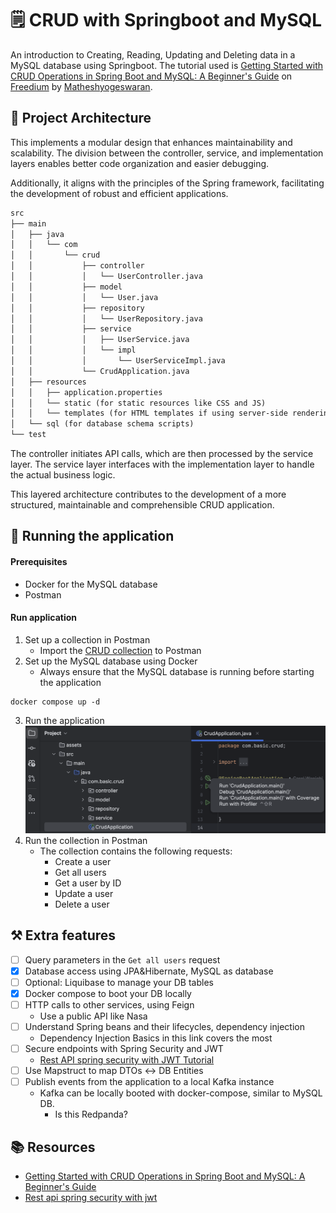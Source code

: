 # :spiral_notepad: CRUD with Springboot and MySQL

An introduction to Creating, Reading, Updating and Deleting data 
in a MySQL database using Springboot.
The tutorial used is 
[Getting Started with CRUD Operations in Spring Boot and MySQL: A Beginner's Guide](https://freedium.cfd/https://medium.com/linkit-intecs/getting-started-with-crud-operations-in-spring-boot-and-mysql-a-beginners-guide-756fd5b861d0)
on [Freedium](https://freedium.cfd/) by [Matheshyogeswaran](https://medium.com/@matheshyogeswaran).

## :pencil: Project Architecture

This implements a modular design that enhances maintainability and scalability.
The division between the controller, service, and implementation layers enables 
better code organization and easier debugging. 

Additionally, it aligns with the principles of the Spring framework, 
facilitating the development of robust and efficient applications.

```md
src
├── main
│   ├── java
│   │   └── com
│   │       └── crud
│   │           ├── controller
│   │           │   └── UserController.java
│   │           ├── model
│   │           │   └── User.java
│   │           ├── repository
│   │           │   └── UserRepository.java
│   │           ├── service
│   │           │   ├── UserService.java
│   │           │   └── impl
│   │           │       └── UserServiceImpl.java
│   │           └── CrudApplication.java
│   ├── resources
│   │   ├── application.properties
│   │   └── static (for static resources like CSS and JS)
│   │   └── templates (for HTML templates if using server-side rendering)
│   └── sql (for database schema scripts)
└── test
```

The controller initiates API calls, which are then processed by the service layer. 
The service layer interfaces with the implementation layer to handle the actual business logic. 

This layered architecture contributes to the development of a more structured, maintainable 
and comprehensible CRUD application.

## :bookmark: Running the application
#### Prerequisites
- Docker for the MySQL database
- Postman

#### Run application
1. Set up a collection in Postman
   - Import the [CRUD collection](./documents/postman-collection/CRUD.postman_collection.json) to Postman
2. Set up the MySQL database using Docker
    - Always ensure that the MySQL database is running before starting the application
```shell
docker compose up -d
```
3. Run the application![img1](./documents/assets/run-the-app.png)
4. Run the collection in Postman
    - The collection contains the following requests:
        - Create a user
        - Get all users
        - Get a user by ID
        - Update a user
        - Delete a user

## :hammer_and_pick: Extra features
- [ ] Query parameters in the `Get all users` request
- [x] Database access using JPA&Hibernate, MySQL as database
- [ ] Optional: Liquibase to manage your DB tables
- [x] Docker compose to boot your DB locally
- [ ] HTTP calls to other services, using Feign 
  - Use a public API like Nasa
- [ ] Understand Spring beans and their lifecycles, dependency injection 
  - Dependency Injection Basics in this link covers the most
- [ ] Secure endpoints with Spring Security and JWT
  - [Rest API spring security with JWT Tutorial](https://bootify.io/spring-security/rest-api-spring-security-with-jwt.html)
- [ ] Use Mapstruct to map DTOs <-> DB Entities
- [ ] Publish events from the application to a local Kafka instance 
  - Kafka can be locally booted with docker-compose, similar to MySQL DB.
    - Is this Redpanda?

## :books: Resources
- [Getting Started with CRUD Operations in Spring Boot and MySQL: A Beginner's Guide](https://freedium.cfd/https://medium.com/linkit-intecs/getting-started-with-crud-operations-in-spring-boot-and-mysql-a-beginners-guide-756fd5b861d0)
- [Rest api spring security with jwt](https://bootify.io/spring-security/rest-api-spring-security-with-jwt.html)
